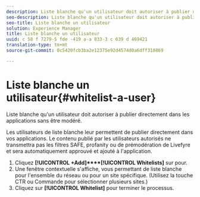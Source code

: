 ```yaml
---
description: Liste blanche qu'un utilisateur doit autoriser à publier directement dans les applications sans être modéré.
seo-description: Liste blanche qu'un utilisateur doit autoriser à publier directement dans les applications sans être modéré.
seo-title: Liste blanche un utilisateur
solution: Experience Manager
title: Liste blanche un utilisateur
uuid: c 58 f 7279-5 fde -419 a-a 833-3 c 639 d 469421
translation-type: tm+mt
source-git-commit: 0c5420fcb3ba2e12375e92d4574d0a6dff310869

---
```



# Liste blanche un utilisateur{#whitelist-a-user}

Liste blanche qu&#39;un utilisateur doit autoriser à publier directement dans les applications sans être modéré.

Les utilisateurs de liste blanche leur permettent de publier directement dans vos applications. Le contenu publié par les utilisateurs autorisés ne transmettra pas les filtres SAFE, profanity ou de prémodération de Livefyre et sera automatiquement approuvé et ajouté à l&#39;application.

1. Cliquez **[!UICONTROL +Add]****[!UICONTROL Whitelists]** sur pour.
1. Une fenêtre contextuelle s&#39;affiche, vous permettant de liste blanche pour l&#39;ensemble du réseau ou pour un site spécifique. (Utilisez la touche CTR ou Commande pour sélectionner plusieurs sites.)
1. Cliquez sur **[!UICONTROL Whitelist]** pour terminer le processus.
